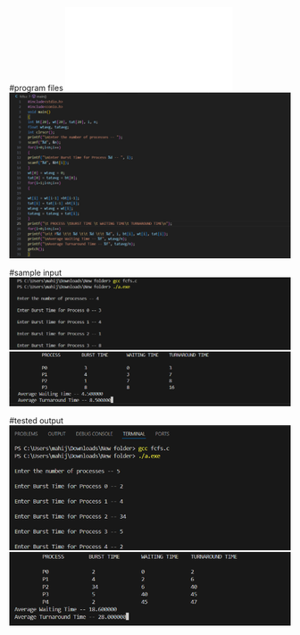 #program files
![program_file](fcfs.c)
![program_file](program_fcfs_5A2.png)

#sample input 
![sample_input](IO_5A2.png)
![sample_output](OT_5A2.png)

#tested output
![tested_input](Test_IO_5A2.png)
![tested_output](Test_OT_5A2.png)

